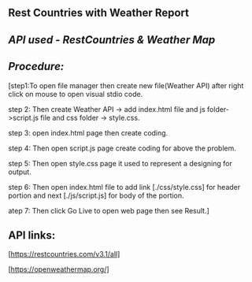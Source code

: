 ## Rest Countries with Weather Report

## *API used - RestCountries & Weather Map*

## *Procedure:*

[step1:To open file manager then create new file(Weather API) after right click on mouse to open visual stdio code.

step 2: Then create Weather API -> add index.html file and js folder->script.js file and css folder -> style.css.

step 3: open index.html page then create coding.

step 4: Then  open script.js page create coding for above the problem.

step 5: Then open style.css page  it used to represent a designing for output.

step 6: Then open index.html file to add link [./css/style.css] for header portion and next [./js/script.js] for body
        of the portion.

atep 7: Then click Go Live to open web page then see Result.]

## API links:

[https://restcountries.com/v3.1/all]

[https://openweathermap.org/]